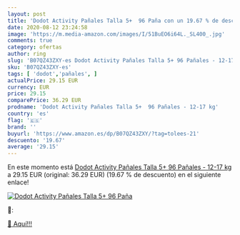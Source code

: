 ```yaml
---
layout: post
title: 'Dodot Activity Pañales Talla 5+  96 Paña con un 19.67 % de descuento'
date: 2020-08-12 23:24:58
image: 'https://m.media-amazon.com/images/I/51BuEO6i64L._SL400_.jpg'
comments: true
category: ofertas
author: ring
slug: 'B07QZ43ZXY-es Dodot Activity Pañales Talla 5+ 96 Pañales - 12-17 kg'
sku: 'B07QZ43ZXY-es'
tags: [ 'dodot','pañales', ]
actualPrice: 29.15 EUR
currency: EUR
price: 29.15
comparePrice: 36.29 EUR
prodname: 'Dodot Activity Pañales Talla 5+  96 Pañales - 12-17 kg'
country: 'es'
flag: '🇪🇸'
brand: ''
buyurl: 'https://www.amazon.es/dp/B07QZ43ZXY/?tag=tolees-21'
descuento: '19.67'
average: '29.15'
---
```


En este momento está [Dodot Activity Pañales Talla 5+  96 Pañales - 12-17 kg](https://www.amazon.es/dp/B07QZ43ZXY/?tag=tolees-21) a 29.15 EUR (original: 36.29 EUR) (19.67 %  de descuento) en el siguiente enlace!

[![Dodot Activity Pañales Talla 5+  96 Paña](https://m.media-amazon.com/images/I/51BuEO6i64L._SL400_.jpg)](https://www.amazon.es/dp/B07QZ43ZXY/?tag=tolees-21)

🔎:


[🛒 Aquí!!!](https://www.amazon.es/dp/B07QZ43ZXY/?tag=tolees-21)
